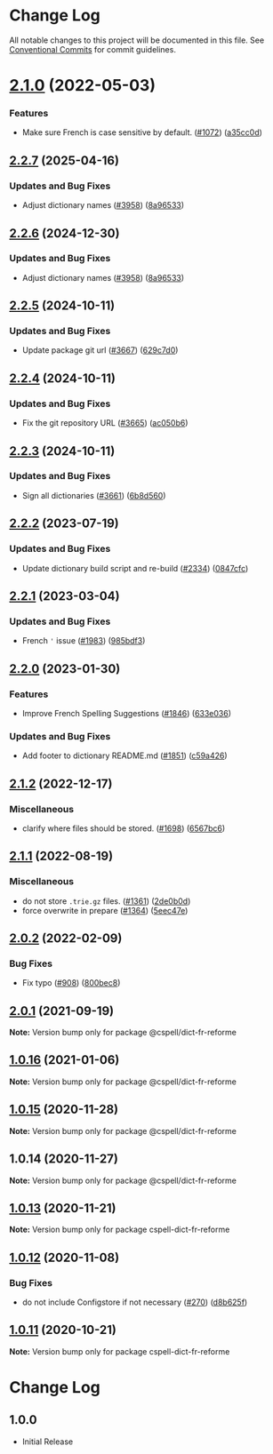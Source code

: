 # Change Log

All notable changes to this project will be documented in this file.
See [Conventional Commits](https://conventionalcommits.org) for commit guidelines.

# [2.1.0](https://github.com/streetsidesoftware/cspell-dicts/compare/@cspell/dict-fr-reforme@2.0.2...@cspell/dict-fr-reforme@2.1.0) (2022-05-03)


### Features

* Make sure French is case sensitive by default. ([#1072](https://github.com/streetsidesoftware/cspell-dicts/issues/1072)) ([a35cc0d](https://github.com/streetsidesoftware/cspell-dicts/commit/a35cc0d639e659830fb90897eb6d9ae4dbb9d9ed))





## [2.2.7](https://github.com/digger-yu/cspell-dicts/compare/@cspell/dict-fr-reforme@2.2.6...@cspell/dict-fr-reforme@2.2.7) (2025-04-16)


### Updates and Bug Fixes

* Adjust dictionary names ([#3958](https://github.com/digger-yu/cspell-dicts/issues/3958)) ([8a96533](https://github.com/digger-yu/cspell-dicts/commit/8a96533bec21280103740868b81559437c413501))

## [2.2.6](https://github.com/streetsidesoftware/cspell-dicts/compare/@cspell/dict-fr-reforme@2.2.5...@cspell/dict-fr-reforme@2.2.6) (2024-12-30)


### Updates and Bug Fixes

* Adjust dictionary names ([#3958](https://github.com/streetsidesoftware/cspell-dicts/issues/3958)) ([8a96533](https://github.com/streetsidesoftware/cspell-dicts/commit/8a96533bec21280103740868b81559437c413501))

## [2.2.5](https://github.com/streetsidesoftware/cspell-dicts/compare/@cspell/dict-fr-reforme@2.2.4...@cspell/dict-fr-reforme@2.2.5) (2024-10-11)


### Updates and Bug Fixes

* Update package git url ([#3667](https://github.com/streetsidesoftware/cspell-dicts/issues/3667)) ([629c7d0](https://github.com/streetsidesoftware/cspell-dicts/commit/629c7d0a5e1bacad1d3874b1f8372edc3494ef97))

## [2.2.4](https://github.com/streetsidesoftware/cspell-dicts/compare/@cspell/dict-fr-reforme@2.2.3...@cspell/dict-fr-reforme@2.2.4) (2024-10-11)


### Updates and Bug Fixes

* Fix the git repository URL ([#3665](https://github.com/streetsidesoftware/cspell-dicts/issues/3665)) ([ac050b6](https://github.com/streetsidesoftware/cspell-dicts/commit/ac050b697d57820109995e92fac5ccc32ced1723))

## [2.2.3](https://github.com/streetsidesoftware/cspell-dicts/compare/@cspell/dict-fr-reforme@2.2.2...@cspell/dict-fr-reforme@2.2.3) (2024-10-11)


### Updates and Bug Fixes

* Sign all dictionaries ([#3661](https://github.com/streetsidesoftware/cspell-dicts/issues/3661)) ([6b8d560](https://github.com/streetsidesoftware/cspell-dicts/commit/6b8d560cf51a593458ce42bca415859f872cfc97))

## [2.2.2](https://github.com/streetsidesoftware/cspell-dicts/compare/@cspell/dict-fr-reforme@2.2.1...@cspell/dict-fr-reforme@2.2.2) (2023-07-19)


### Updates and Bug Fixes

* Update dictionary build script and re-build ([#2334](https://github.com/streetsidesoftware/cspell-dicts/issues/2334)) ([0847cfc](https://github.com/streetsidesoftware/cspell-dicts/commit/0847cfc9623018940e7761e08eeba0ec7c0a320e))

## [2.2.1](https://github.com/streetsidesoftware/cspell-dicts/compare/@cspell/dict-fr-reforme@2.2.0...@cspell/dict-fr-reforme@2.2.1) (2023-03-04)


### Updates and Bug Fixes

* French `'` issue ([#1983](https://github.com/streetsidesoftware/cspell-dicts/issues/1983)) ([985bdf3](https://github.com/streetsidesoftware/cspell-dicts/commit/985bdf3aab798c22107633a6ebfe0044e06bcbd0))

## [2.2.0](https://github.com/streetsidesoftware/cspell-dicts/compare/@cspell/dict-fr-reforme@2.1.2...@cspell/dict-fr-reforme@2.2.0) (2023-01-30)


### Features

* Improve French Spelling Suggestions ([#1846](https://github.com/streetsidesoftware/cspell-dicts/issues/1846)) ([633e036](https://github.com/streetsidesoftware/cspell-dicts/commit/633e03696e85242ffdd4c28c164d98b30c8f7d4d))


### Updates and Bug Fixes

* Add footer to dictionary README.md ([#1851](https://github.com/streetsidesoftware/cspell-dicts/issues/1851)) ([c59a426](https://github.com/streetsidesoftware/cspell-dicts/commit/c59a426ea0059eb4f806d1d89d283ba0e4c42d23))

## [2.1.2](https://github.com/streetsidesoftware/cspell-dicts/compare/@cspell/dict-fr-reforme@2.1.1...@cspell/dict-fr-reforme@2.1.2) (2022-12-17)


### Miscellaneous

* clarify where files should be stored. ([#1698](https://github.com/streetsidesoftware/cspell-dicts/issues/1698)) ([6567bc6](https://github.com/streetsidesoftware/cspell-dicts/commit/6567bc62130404cb32945bdcc3bf07316c839396))

## [2.1.1](https://github.com/streetsidesoftware/cspell-dicts/compare/@cspell/dict-fr-reforme@2.1.0...@cspell/dict-fr-reforme@2.1.1) (2022-08-19)


### Miscellaneous

* do not store `.trie.gz` files. ([#1361](https://github.com/streetsidesoftware/cspell-dicts/issues/1361)) ([2de0b0d](https://github.com/streetsidesoftware/cspell-dicts/commit/2de0b0df4b8addfd69e2e6899c05f8b502799b7c))
* force overwrite in prepare ([#1364](https://github.com/streetsidesoftware/cspell-dicts/issues/1364)) ([5eec47e](https://github.com/streetsidesoftware/cspell-dicts/commit/5eec47e223f1dd6370fcbc3c1b6b0361c92bbddf))

## [2.0.2](https://github.com/streetsidesoftware/cspell-dicts/compare/@cspell/dict-fr-reforme@2.0.1...@cspell/dict-fr-reforme@2.0.2) (2022-02-09)


### Bug Fixes

* Fix typo ([#908](https://github.com/streetsidesoftware/cspell-dicts/issues/908)) ([800bec8](https://github.com/streetsidesoftware/cspell-dicts/commit/800bec814558a84b3294d2fc2b37ec170686ac6a))





## [2.0.1](https://github.com/streetsidesoftware/cspell-dicts/compare/@cspell/dict-fr-reforme@1.0.16...@cspell/dict-fr-reforme@2.0.1) (2021-09-19)

**Note:** Version bump only for package @cspell/dict-fr-reforme





## [1.0.16](https://github.com/streetsidesoftware/cspell-dicts/compare/@cspell/dict-fr-reforme@1.0.15...@cspell/dict-fr-reforme@1.0.16) (2021-01-06)

**Note:** Version bump only for package @cspell/dict-fr-reforme





## [1.0.15](https://github.com/streetsidesoftware/cspell-dicts/compare/@cspell/dict-fr-reforme@1.0.14...@cspell/dict-fr-reforme@1.0.15) (2020-11-28)

**Note:** Version bump only for package @cspell/dict-fr-reforme





## 1.0.14 (2020-11-27)

**Note:** Version bump only for package @cspell/dict-fr-reforme





## [1.0.13](https://github.com/streetsidesoftware/cspell-dicts/compare/cspell-dict-fr-reforme@1.0.12...cspell-dict-fr-reforme@1.0.13) (2020-11-21)

**Note:** Version bump only for package cspell-dict-fr-reforme

## [1.0.12](https://github.com/streetsidesoftware/cspell-dicts/compare/cspell-dict-fr-reforme@1.0.11...cspell-dict-fr-reforme@1.0.12) (2020-11-08)

### Bug Fixes

- do not include Configstore if not necessary ([#270](https://github.com/streetsidesoftware/cspell-dicts/issues/270)) ([d8b625f](https://github.com/streetsidesoftware/cspell-dicts/commit/d8b625f2f42d5cc6c4a9390216ac1e5037886e44))

## [1.0.11](https://github.com/streetsidesoftware/cspell-dicts/compare/cspell-dict-fr-reforme@1.0.10...cspell-dict-fr-reforme@1.0.11) (2020-10-21)

**Note:** Version bump only for package cspell-dict-fr-reforme

# Change Log

## 1.0.0

- Initial Release
